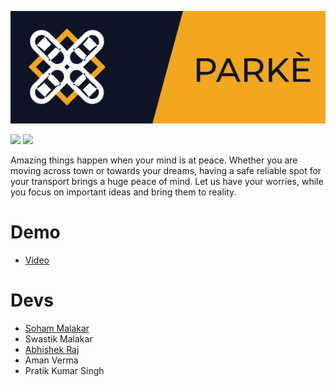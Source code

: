 <p align="center"><img src="https://github.com/park-e/cdn/blob/main/banner.png"></p>

<p>
<img src="https://img.shields.io/badge/finder-v0.1.1--alpha-101628">
<img src="https://img.shields.io/badge/partner-v0.0.0-f3a71d">
</p>

Amazing things happen when your mind is at peace. Whether you are moving across town or towards your dreams, having a safe reliable spot for your transport brings a huge peace of mind. Let us have your worries, while you focus on important ideas and bring them to reality.

# Demo
- [Video](https://www.youtube.com/playlist?list=PLCm0to8OPSsNMv7pgtQQ9lDRdk_lvJDWw)

# Devs
- [Soham Malakar](https://www.linkedin.com/in/malakar-soham/)
- Swastik Malakar
- [Abhishek Raj](https://www.linkedin.com/in/abhishekraj272/)
- Aman Verma
- Pratik Kumar Singh
